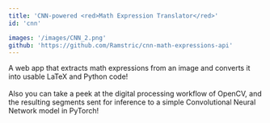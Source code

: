 ```yaml
---
title: 'CNN-powered <red>Math Expression Translator</red>'
id: 'cnn'

images: '/images/CNN_2.png'
github: 'https://github.com/Ramstric/cnn-math-expressions-api'
---
```


A web app that extracts math expressions from an image and converts it into usable LaTeX and Python code!
<br><br>
Also you can take a peek at the digital processing workflow of OpenCV, and the resulting segments sent for inference to a simple Convolutional Neural Network model in PyTorch!
 